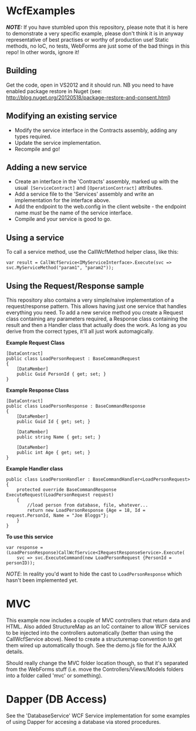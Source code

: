 WcfExamples
===========

_**NOTE:**_ If you have stumbled upon this repository, please note that it is here to demonstrate a very specific example, please don't think it is in anyway representative of best practises or worthy of production use!  Static methods, no IoC, no tests, WebForms are just some of the bad things in this repo!  In other words, ignore it!

Building
--
Get the code, open in VS2012 and it should run.  NB you need to have enabled package restore in Nuget (see: http://blog.nuget.org/20120518/package-restore-and-consent.html)

Modifying an existing service
----
 - Modify the service interface in the Contracts assembly, adding any types required.
 - Update the service implementation.
 - Recompile and go!

Adding a new service
-------------------

 - Create an interface in the 'Contracts' assembly, marked up with the usual` [ServiceContract]` and `[OperationContract]` attributes.
 - Add a service file to the 'Services' assembly and write an implementation for the interface above.
 - Add the endpoint to the web.config in the client website - the endpoint name *must* be the name of the service interface.
 - Compile and your service is good to go.
 
Using a service
----

To call a service method, use the CallWcfMethod helper class, like this:

    var result = CallWcfService<IMyServiceInterface>.Execute(svc => svc.MyServiceMethod("param1", "param2"));
    
Using the Request/Response sample
----
This repository also contains a very simple/naive implementation of a request/response pattern.  This allows having just one service that handles everything you need.  To add a new service method you create a Request class containing any parameters required, a Response class containing the result and then a Handler class that actually does the work.  As long as you derive from the correct types, it'll all just work automagically.

**Example Request Class**

    [DataContract]
    public class LoadPersonRequest : BaseCommandRequest
    {
        [DataMember]
        public Guid PersonId { get; set; }
    }
    
**Example Response Class**
    
    [DataContract]
    public class LoadPersonResponse : BaseCommandResponse
    {
        [DataMember]
        public Guid Id { get; set; }
        
        [DataMember]
        public string Name { get; set; }
        
        [DataMember]
        public int Age { get; set; }
    }
    
**Example Handler class**
    
    public class LoadPersonHandler : BaseCommandHandler<LoadPersonRequest>
    {
        protected override BaseCommandResponse ExecuteRequest(LoadPersonRequest request)
        {
            //load person from database, file, whatever...
            return new LoadPersonResponse {Age = 18, Id = request.PersonId, Name = "Joe Bloggs"};
        }
    }

**To use this service**

    var response = (LoadPersonResponse)CallWcfService<IRequestResponseService>.Execute(
        svc => svc.ExecuteCommand(new LoadPersonRequest {PersonId = personID));
        
_NOTE_: In reality you'd want to hide the cast to `LoadPersonResponse` which hasn't been implemented yet.

MVC
===

This example now includes a couple of MVC controllers that return data and HTML.  Also added StructureMap as an IoC container to allow WCF services to be injected into the controllers automatically (better than using the CallWcfService above).  Need to create a structuremap convention to get them wired up automatically though.  See the demo.js file for the AJAX details.

Should really change the MVC folder location though, so that it's separated from the WebForms stuff (i.e. move the Controllers/Views/Models folders into a folder called 'mvc' or something).

Dapper (DB Access)
=============
See the 'DatabaseService' WCF Service implementation for some examples of using Dapper for accesing a database via stored procedures.


